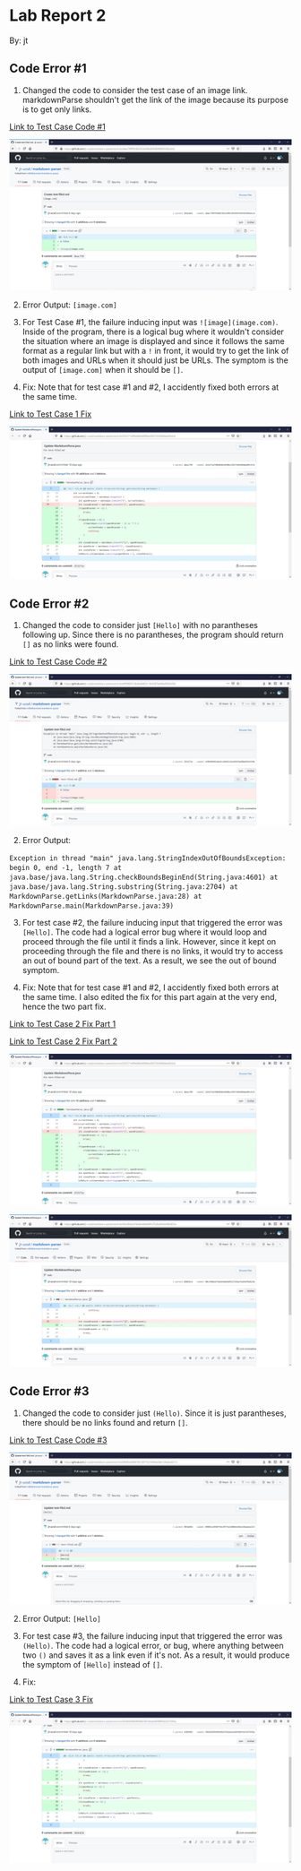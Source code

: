 # Lab Report 2
By: jt

## Code Error #1
1) Changed the code to consider the test case of an image link.  markdownParse shouldn't get the link of the image because its purpose is to get only links.

[Link to Test Case Code #1](https://github.com/jt-ucsd/markdown-parser/commit/dbac799f55482352e389c69396f4fbf62583a2cd)

![Test Case 1](https://raw.githubusercontent.com/jt-ucsd/cse15l-lab-report-2/main/Lab%20Report%202%20-%20Error%201.jpg)

2) Error Output: `[image.com]`

3) For Test Case #1, the failure inducing input was `![image](image.com)`.  Inside of the program, there is a logical bug where it wouldn't consider the situation where an image is displayed and since it follows the same format as a regular link but with a `!` in front, it would try to get the link of both images and URLs when it should just be URLs.  The symptom is the output of `[image.com]` when it should be `[]`.

4) Fix:  Note that for test case #1 and #2, I accidently fixed both errors at the same time.

[Link to Test Case 1 Fix](https://github.com/jt-ucsd/markdown-parser/commit/253271ef90e8b0c6990ec5937203689abb0fc4c5)

![Test Case 1 Fix](https://raw.githubusercontent.com/jt-ucsd/cse15l-lab-report-2/main/Lab%20Report%202%20Fix%201%20and%202.jpg)

## Code Error #2
1) Changed the code to consider just `[Hello]` with no parantheses following up.  Since there is no parantheses, the program should return `[]` as no links were found.

[Link to Test Case Code #2](https://github.com/jt-ucsd/markdown-parser/commit/ef0998301dbafcc8463116c0367be08a493e339b)

![Test Case 2](https://raw.githubusercontent.com/jt-ucsd/cse15l-lab-report-2/main/Lab%20Report%202%20-%20Error%202.jpg)

2) Error Output: 

`Exception in thread "main" java.lang.StringIndexOutOfBoundsException: begin 0, end -1, length 7
   at java.base/java.lang.String.checkBoundsBeginEnd(String.java:4601)
   at java.base/java.lang.String.substring(String.java:2704)
   at MarkdownParse.getLinks(MarkdownParse.java:28)
   at MarkdownParse.main(MarkdownParse.java:39)`

3) For test case #2, the failure inducing input that triggered the error was `[Hello]`.  The code had a logical error bug where it would loop and proceed through the file until it finds a link.  However, since it kept on proceeding through the file and there is no links, it would try to access an out of bound part of the text.  As a result, we see the out of bound symptom.

4) Fix:  Note that for test case #1 and #2, I accidently fixed both errors at the same time.  I also edited the fix for this part again at the very end, hence the two part fix.

[Link to Test Case 2 Fix Part 1](https://github.com/jt-ucsd/markdown-parser/commit/253271ef90e8b0c6990ec5937203689abb0fc4c5)

[Link to Test Case 2 Fix Part 2](https://github.com/jt-ucsd/markdown-parser/commit/00c390a2476a6e5a84d99137a5ac92d3df82823a)

![Test Case 2 Fix Part 1](https://raw.githubusercontent.com/jt-ucsd/cse15l-lab-report-2/main/Lab%20Report%202%20Fix%201%20and%202.jpg)

![Test Case 2 Fix Part 2](https://raw.githubusercontent.com/jt-ucsd/cse15l-lab-report-2/main/Lab%20Report%202%20Fix%202%20Part%202.jpg)

## Code Error #3
1) Changed the code to consider just `(Hello)`.  Since it is just parantheses, there should be no links found and return `[]`.

[Link to Test Case Code #3](https://github.com/jt-ucsd/markdown-parser/commit/09092c45967fb13977b218066e38e129addcb213)

![Test Case 3](https://raw.githubusercontent.com/jt-ucsd/cse15l-lab-report-2/main/Lab%20Report%202%20-%20Error%203.jpg)

2) Error Output: `[Hello]`

3) For test case #3, the failure inducing input that triggered the error was `(Hello)`.  The code had a logical error, or bug, where anything between two `()` and saves it as a link even if it's not.  As a result, it would produce the symptom of `[Hello]` instead of `[]`.

4) Fix:

[Link to Test Case 3 Fix](https://github.com/jt-ucsd/markdown-parser/commit/503b836969969823fb1bbdcb85f89f2e3337595a)

![Test Case 3](https://raw.githubusercontent.com/jt-ucsd/cse15l-lab-report-2/main/Lab%20Report%202%20Fix%203.jpg)